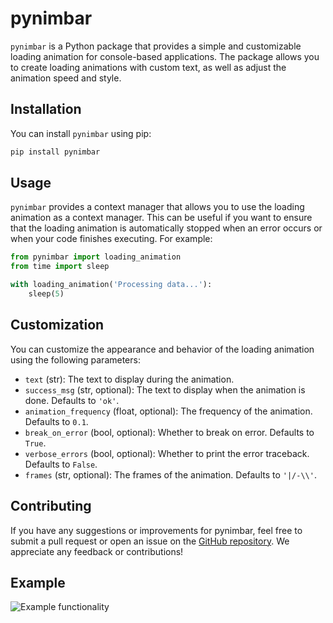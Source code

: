 # pynimbar

`pynimbar` is a Python package that provides a simple and customizable loading animation for console-based applications. The package allows you to create loading animations with custom text, as well as adjust the animation speed and style.

## Installation

You can install `pynimbar` using pip:
```sh
pip install pynimbar
```

## Usage
`pynimbar` provides a context manager that allows you to use the loading animation as a context manager. This can be useful if you want to ensure that the loading animation is automatically stopped when an error occurs or when your code finishes executing. For example:
```py
from pynimbar import loading_animation
from time import sleep

with loading_animation('Processing data...'):
    sleep(5)
```

## Customization
You can customize the appearance and behavior of the loading animation using the following parameters:
- `text` (str): The text to display during the animation.
- `success_msg` (str, optional): The text to display when the animation is done. Defaults to `'ok'`.
- `animation_frequency` (float, optional): The frequency of the animation. Defaults to `0.1`.
- `break_on_error` (bool, optional): Whether to break on error. Defaults to `True`.
- `verbose_errors` (bool, optional): Whether to print the error traceback. Defaults to `False`.
- `frames` (str, optional): The frames of the animation. Defaults to `'|/-\\'`.

## Contributing
If you have any suggestions or improvements for pynimbar, feel free to submit a pull request or open an issue on the [GitHub repository](https://github.com/gtkacz/pynimbar). We appreciate any feedback or contributions!

## Example
![Example functionality](/img/example.gif)
